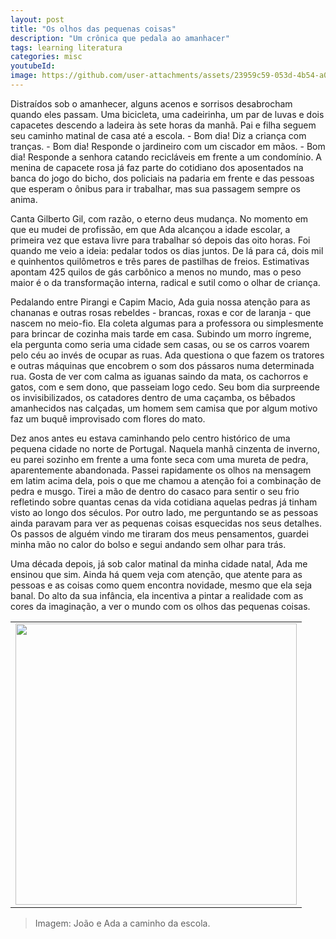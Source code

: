 ```yaml
---
layout: post
title: "Os olhos das pequenas coisas"
description: "Um crônica que pedala ao amanhacer"
tags: learning literatura
categories: misc
youtubeId:
image: https://github.com/user-attachments/assets/23959c59-053d-4b54-a086-8e1941fde5aa
---
```


Distraídos sob o amanhecer, alguns acenos e sorrisos desabrocham quando eles passam. Uma bicicleta, uma cadeirinha, um par de luvas e dois capacetes descendo a ladeira às sete horas da manhã. Pai e filha seguem seu caminho matinal de casa até a escola. - Bom dia! Diz a criança com tranças. - Bom dia! Responde o jardineiro com um ciscador em mãos. - Bom dia! Responde a senhora catando recicláveis em frente a um condomínio. A menina de capacete rosa já faz parte do cotidiano dos aposentados na banca do jogo do bicho, dos policiais na padaria em frente e das pessoas que esperam o ônibus para ir trabalhar, mas sua passagem sempre os anima.

Canta Gilberto Gil, com razão, o eterno deus mudança. No momento em que eu mudei de profissão, em que Ada alcançou a idade escolar, a primeira vez que estava livre para trabalhar só depois das oito horas. Foi quando me veio a ideia: pedalar todos os dias juntos. De lá para cá, dois mil e quinhentos quilômetros e três pares de pastilhas de freios. Estimativas apontam 425 quilos de gás carbônico a menos no mundo, mas o peso maior é o da transformação interna, radical e sutil como o olhar de criança.

Pedalando entre Pirangi e Capim Macio, Ada guia nossa atenção para as chananas e outras rosas rebeldes - brancas, roxas e cor de laranja - que nascem no meio-fio. Ela coleta algumas para a professora ou simplesmente para brincar de cozinha mais tarde em casa. Subindo um morro íngreme, ela pergunta como seria uma cidade sem casas, ou se os carros voarem pelo céu ao invés de ocupar as ruas. Ada questiona o que fazem os tratores e outras máquinas que encobrem o som dos pássaros numa determinada rua. Gosta de ver com calma as iguanas saindo da mata, os cachorros e gatos, com e sem dono, que passeiam logo cedo. Seu bom dia surpreende os invisibilizados, os catadores dentro de uma caçamba, os bêbados amanhecidos nas calçadas, um homem sem camisa que por algum motivo faz um buquê improvisado com flores do mato.

Dez anos antes eu estava caminhando pelo centro histórico de uma pequena cidade no norte de Portugal. Naquela manhã cinzenta de inverno, eu parei sozinho em frente a uma fonte seca com uma mureta de pedra, aparentemente abandonada. Passei rapidamente os olhos na mensagem em latim acima dela, pois o que me chamou a atenção foi a combinação de pedra e musgo. Tirei a mão de dentro do casaco para sentir o seu frio refletindo sobre quantas cenas da vida cotidiana aquelas pedras já tinham visto ao longo dos séculos. Por outro lado, me perguntando se as pessoas ainda paravam para ver as pequenas coisas esquecidas nos seus detalhes. Os passos de alguém vindo me tiraram dos meus pensamentos, guardei minha mão no calor do bolso e segui andando sem olhar para trás.

Uma década depois, já sob calor matinal da minha cidade natal, Ada me ensinou que sim. Ainda há quem veja com atenção, que atente para as pessoas e as coisas como quem encontra novidade, mesmo que ela seja banal. Do alto da sua infância, ela incentiva a pintar a realidade com as cores da imaginação, a ver o mundo com os olhos das pequenas coisas.

<table cellpadding="0" cellspacing="0" border="0" width="100%">
<tr><td align="center">
  <img src="https://github.com/user-attachments/assets/23959c59-053d-4b54-a086-8e1941fde5aa" width="450">
</td></tr>
</table>

>Imagem: João e Ada a caminho da escola.
